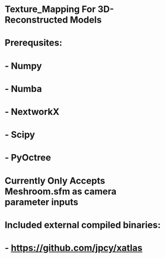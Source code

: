 #	Texture_Mapping For 3D-Reconstructed Models
#
#	Prerequsites:
#	- Numpy
#	- Numba
#	- NextworkX
#	- Scipy
#	- PyOctree
#
#	Currently Only Accepts Meshroom.sfm as camera parameter inputs
#
#
#
#
#
#
#
#
#
#
#
#
# Included external compiled binaries:
# - https://github.com/jpcy/xatlas

